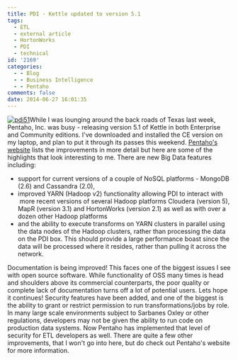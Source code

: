 ```yaml
---
title: PDI - Kettle updated to version 5.1
tags:
  - ETL
  - external article
  - HortonWorks
  - PDI
  - technical
id: '2169'
categories:
  - - Blog
  - - Business Intelligence
  - - Pentaho
comments: false
date: 2014-06-27 16:01:35
---
```


[![pdi51](http://edpflager.com/wp-content/uploads/2014/06/pdi51-259x300.png)](http://edpflager.com/wp-content/uploads/2014/06/pdi51.png)While I was lounging around the back roads of Texas last week, Pentaho, Inc. was busy - releasing version 5.1 of Kettle in both Enterprise and Community editions. I've downloaded and installed the CE version on my laptop, and plan to put it through its passes this weekend. [Pentaho's website](https://help.pentaho.com/Documentation/5.1/0T0/0Z0/000) lists the improvements in more detail but here are some of the highlights that look interesting to me. There are new Big Data features including:
<!-- more -->
*   support for current versions of a couple of NoSQL platforms - MongoDB (2.6) and Cassandra (2.0),
*   improved YARN (Hadoop v2) functionality allowing PDI to interact with  more recent versions of several Hadoop platforms Cloudera (version 5), MapR (version 3.1) and HortonWorks (version 2.1) as well as with over a dozen other Hadoop platforms
*   and the ability to execute transforms on YARN clusters in parallel using the data nodes of the Hadoop clusters, rather than processing the data on the PDI box. This should provide a large performance boast since the data will be processed where it resides, rather than pulling it across the network.

Documentation is being improved! This faces one of the biggest issues I see with open source software. While functionality of OSS many times is head and shoulders above its commercial counterparts, the poor quality or complete lack of documentation turns off a lot of potential users. Lets hope it continues! Security features have been added, and one of the biggest is the ability to grant or restrict permission to run transformations/jobs by role. In many large scale environments subject to Sarbanes Oxley or other regulations, developers may not be given the ability to run code on production data systems. Now Pentaho has implemented that level of security for ETL developers as well. There are quite a few other improvements, that I won't go into here, but do check out Pentaho's website for more information.